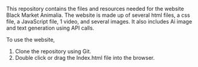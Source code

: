 This repository contains the files and resources needed for the website Black Market Animalia.  The website is made up of several html files, a css file, a JavaScript file, 1 video, and several images.
It also includes Ai image and text generation using API calls.

To use the website, 
1. Clone the repository using Git. 
2. Double click or drag the Index.html file into the browser.
